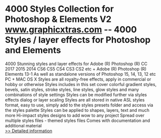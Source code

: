 # 4000 Styles Collection for Photoshop & Elements V2<br />www.graphicxtras.com -- 4000 Styles / layer effects for Photoshop and Elements

4000 Stunning styles and layer effects for Adobe (R) Photoshop (R) CC 2017 2015 2014 CS6 CS5 CS4 CS3 CS2 etc + Adobe (R) Photoshop (R) Elements 13-1
As well as standalone versions of Photoshop 15, 14, 13, 12 etc
PC + MAC OS X
Styles are all royalty-free effects, apply in commercial or hobby or otherwise
Styles includes in this set cover colorful gradient styles, bevels, satin styles, stroke styles, line styles, glow styles and many combinations of style settings
Styles can be modified further via styles effects dialog or layer scaling
Styles are all stored in native ASL styles format, easy to use, simply add to the styles presets folder and access via the styles palette
Styles can be applied to shapes, layers, text and much more
Hi-impact styles designs to add wow to any project
Spread over multiple styles files - themed styles files
Comes with documentation and additional material<br />[>> Detailed information](https://secure.shareit.com/shareit/product.html?productid=300002824&affiliateid=200057808)